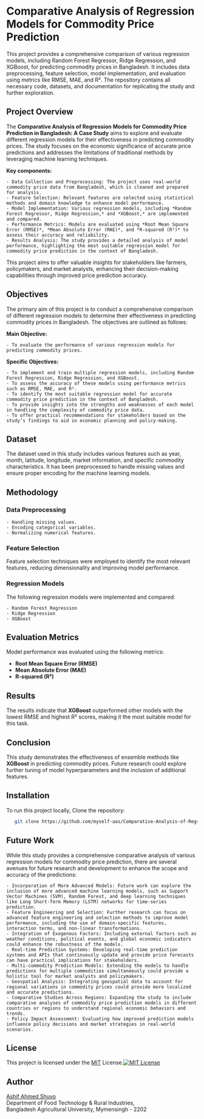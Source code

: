 
# Comparative Analysis of Regression Models for Commodity Price Prediction

This project provides a comprehensive comparison of various regression models, including Random Forest Regressor, Ridge Regression, and XGBoost, for predicting commodity prices in Bangladesh. It includes data preprocessing, feature selection, model implementation, and evaluation using metrics like RMSE, MAE, and R². The repository contains all necessary code, datasets, and documentation for replicating the study and further exploration.
## Project Overview

The **Comparative Analysis of Regression Models for Commodity Price Prediction in Bangladesh: A Case Study** aims to explore and evaluate different regression models for their effectiveness in predicting commodity prices. The study focuses on the economic significance of accurate price predictions and addresses the limitations of traditional methods by leveraging machine learning techniques.

**Key components:**

    - Data Collection and Preprocessing: The project uses real-world commodity price data from Bangladesh, which is cleaned and prepared for analysis.
    - Feature Selection: Relevant features are selected using statistical methods and domain knowledge to enhance model performance.
    - Model Implementation: Various regression models, including *Random Forest Regressor, Ridge Regression,* and *XGBoost,* are implemented and compared.
    - Performance Metrics: Models are evaluated using *Root Mean Square Error (RMSE)*, *Mean Absolute Error (MAE)*, and *R-squared (R²)* to assess their accuracy and reliability.
    - Results Analysis: The study provides a detailed analysis of model performance, highlighting the most suitable regression model for commodity price prediction in the context of Bangladesh.

This project aims to offer valuable insights for stakeholders like farmers, policymakers, and market analysts, enhancing their decision-making capabilities through improved price prediction accuracy.
## Objectives

The primary aim of this project is to conduct a comprehensive comparison of different regression models to determine their effectiveness in predicting commodity prices in Bangladesh. The objectives are outlined as follows:

**Main Objective:**

    - To evaluate the performance of various regression models for predicting commodity prices.

**Specific Objectives:**

    - To implement and train multiple regression models, including Random Forest Regression, Ridge Regression, and XGBoost.
    - To assess the accuracy of these models using performance metrics such as RMSE, MAE, and R².
    - To identify the most suitable regression model for accurate commodity price prediction in the context of Bangladesh.
    - To provide insights into the strengths and weaknesses of each model in handling the complexity of commodity price data.
    - To offer practical recommendations for stakeholders based on the study’s findings to aid in economic planning and policy-making.
## Dataset

The dataset used in this study includes various features such as year, month, latitude, longitude, market information, and specific commodity characteristics. It has been preprocessed to handle missing values and ensure proper encoding for the machine learning models.
## Methodology

### Data Preprocessing

    - Handling missing values.
    - Encoding categorical variables.
    - Normalizing numerical features.

### Feature Selection

Feature selection techniques were employed to identify the most relevant features, reducing dimensionality and improving model performance.

### Regression Models

The following regression models were implemented and compared:

    - Random Forest Regression
    - Ridge Regression
    - XGBoost
## Evaluation Metrics

Model performance was evaluated using the following metrics:

- **Root Mean Square Error (RMSE)**
- **Mean Absolute Error (MAE)**
- **R-squared (R²)**
## Results

The results indicate that **XGBoost** outperformed other models with the lowest RMSE and highest R² scores, making it the most suitable model for this task.

## Conclusion

This study demonstrates the effectiveness of ensemble methods like **XGBoost** in predicting commodity prices. Future research could explore further tuning of model hyperparameters and the inclusion of additional features.
## Installation

To run this project locally, Clone the repository:

```bash
   git clone https://github.com/myself-aas/Comparative-Analysis-of-Regression-Models-for-Commodity-Price-Prediction-in-Bangladesh-A-Case-Study.git 
   ```
    
## Future Work

While this study provides a comprehensive comparative analysis of various regression models for commodity price prediction, there are several avenues for future research and development to enhance the scope and accuracy of the predictions:

    - Incorporation of More Advanced Models: Future work can explore the inclusion of more advanced machine learning models, such as Support Vector Machines (SVM), Random Forest, and deep learning techniques like Long Short-Term Memory (LSTM) networks for time-series prediction.
    - Feature Engineering and Selection: Further research can focus on advanced feature engineering and selection methods to improve model performance, including the use of domain-specific features, interaction terms, and non-linear transformations.
    - Integration of Exogenous Factors: Including external factors such as weather conditions, political events, and global economic indicators could enhance the robustness of the models.
    - Real-time Prediction Systems: Developing real-time prediction systems and APIs that continuously update and provide price forecasts can have practical implications for stakeholders.
    - Multi-commodity Prediction Models: Extending the models to handle predictions for multiple commodities simultaneously could provide a holistic tool for market analysts and policymakers.
    - Geospatial Analysis: Integrating geospatial data to account for regional variations in commodity prices could provide more localized and accurate predictions.
    - Comparative Studies Across Regions: Expanding the study to include comparative analyses of commodity price prediction models in different countries or regions to understand regional economic behaviors and trends.
    - Policy Impact Assessment: Evaluating how improved prediction models influence policy decisions and market strategies in real-world scenarios.
## License

This project is licensed under the [MIT](https://choosealicense.com/licenses/mit/) License.[![MIT License](https://img.shields.io/badge/License-MIT-green.svg)](https://choosealicense.com/licenses/mit/)


## Author

[Ashif Ahmed Shuvo](https://github.com/myself-aas)  
Department of Food Technology & Rural Industries,  
Bangladesh Agricultural University, Mymensingh - 2202
